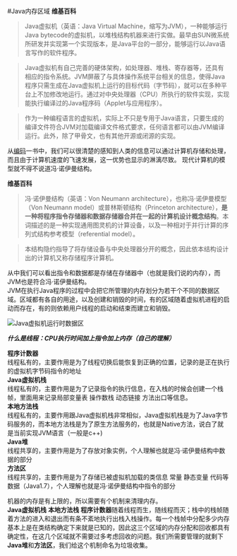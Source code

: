 #Java内存区域
**维基百科**  
> Java虚拟机（英语：Java Virtual Machine，缩写为JVM），一种能够运行Java bytecode的虚拟机，以堆栈结构机器来进行实做。最早由SUN微系统所研发并实现第一个实现版本，是Java平台的一部分，能够运行以Java语言写作的软件程序。

> Java虚拟机有自己完善的硬体架构，如处理器、堆栈、寄存器等，还具有相应的指令系统。JVM屏蔽了与具体操作系统平台相关的信息，使得Java程序只需生成在Java虚拟机上运行的目标代码（字节码），就可以在多种平台上不加修改地运行。通过对中央处理器（CPU）所执行的软件实现，实现能执行编译过的Java程序码（Applet与应用程序）。

> 作为一种编程语言的虚拟机，实际上不只是专用于Java语言，只要生成的编译文件符合JVM对加载编译文件格式要求，任何语言都可以由JVM编译运行。此外，除了甲骨文，也有其他开源或闭源的实现。  


从[编码](https://book.douban.com/subject/4822685/)一书中，我们可以很清楚的感知到人类的信息可以通过计算机存储和处理，而且由于计算机速度的飞速发展，这一优势也显示的淋漓尽致。
现代计算机的模型就不得不说道冯·诺伊曼结构。

**维基百科** 
> 冯·诺伊曼结构（英语：Von Neumann architecture），也称冯·诺伊曼模型（Von Neumann model）或普林斯顿结构（Princeton architecture），**是一种将程序指令存储器和数据存储器合并在一起的计算机设计概念结构**。本词描述的是一种实现通用图灵机的计算设备，以及一种相对于并行计算的序列式结构参考模型（referential model）。

> 本结构隐约指导了将存储设备与中央处理器分开的概念，因此依本结构设计出的计算机又称存储程序计算机。

从中我们可以看出指令和数据都是存储在存储器中（也就是我们说的内存），而JVM也是符合冯·诺伊曼结构。  
JVM在执行Java程序的过程中会把它所管理的内存划分为若干个不同的数据区域。区域都有各自的用途，以及创建和销毁的时间，有的区域随着虚拟机进程的启动而存在，有的则依赖用户线程的启动和结束而建立和销毁。  

![Java虚拟机运行时数据区](http://images2017.cnblogs.com/blog/632650/201709/632650-20170920231114712-718663561.png)

***什么是线程：CPU执行时间加上指令加上内存（自己的理解）***
  
**程序计数器**  
线程私有的，主要作用是为了线程切换后能恢复到正确的位置，记录的是正在执行的虚拟机字节码指令的地址  
**Java虚拟机栈**  
线程私有的，主要作用是为了记录指令的执行信息，在入栈的时候会创建一个栈帧，里面用来记录局部变量表 操作数栈 动态链接 方法出口等信息。  
**本地方法栈**   
线程私有的，主要作用跟Java虚拟机栈非常相似，Java虚拟机栈是为了Java字节码服务的，而本地方法栈是为了原生方法服务的，也就是Native方法，说白了就是当前实现JVM语言（一般是c++)  
**Java堆**  
线程共享的，主要作用是为了存放对象实例，个人理解也就是冯·诺伊曼结构中数据的部分  
**方法区**  
线程共享的，主要作用是为了存储已被虚拟机加载的类信息 常量 静态变量 代码等数据（Java1.7），个人理解也就是冯·诺伊曼结构中指令的部分 

机器的内存是有上限的，所以需要有个机制来清理内存。  
**Java虚拟机栈** **本地方法栈** **程序计数器**随着线程而生，随线程而灭；栈中的栈帧随着方法的进入和退出而有条不紊地执行出栈入栈操作。每一个栈帧中分配多少内存基本上是在类结构确定下来就是已知的，因此这三个区域的内存分配和回收都具有确定性，在这几个区域就不需要过多考虑回收的问题。我们所需要管理的就剩下**Java堆**和**方法区**，我们给这个机制命名为垃圾收集。




